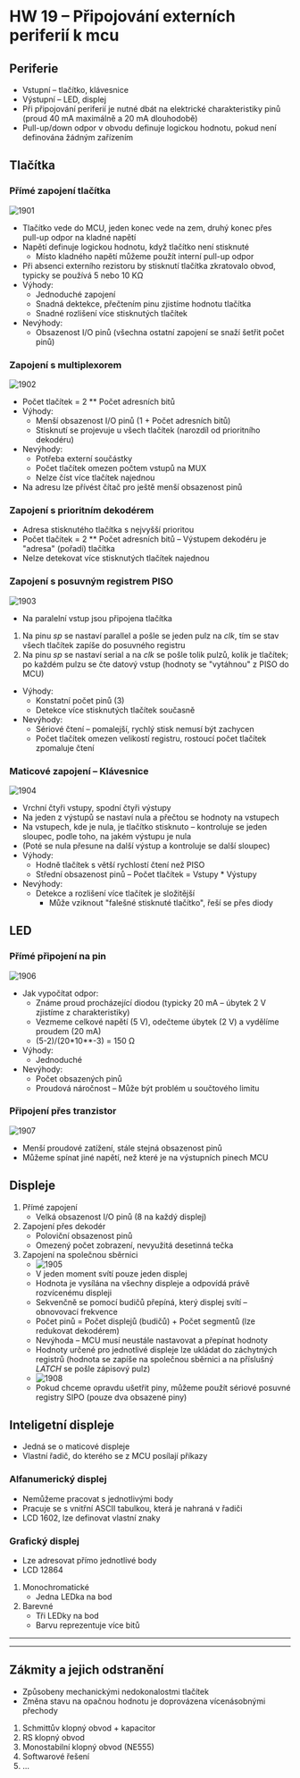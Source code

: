 # HW 19 – Připojování externích periferií k mcu

## Periferie

* Vstupní – tlačítko, klávesnice
* Výstupní – LED, displej
* Při připojování periferií je nutné dbát na elektrické charakteristiky pinů (proud 40 mA maximálně a 20 mA dlouhodobě)
* Pull-up/down odpor v obvodu definuje logickou hodnotu, pokud není definována žádným zařízením

## Tlačítka

### Přímé zapojení tlačítka

![1901](./img/HW_19_01.PNG)

* Tlačítko vede do MCU, jeden konec vede na zem, druhý konec přes pull-up odpor na kladné napětí
* Napětí definuje logickou hodnotu, když tlačítko není stisknuté
  * Místo kladného napětí můžeme použít interní pull-up odpor
* Při absenci externího rezistoru by stisknutí tlačítka zkratovalo obvod, typicky se používá 5 nebo 10 KΩ
* Výhody:
  * Jednoduché zapojení
  * Snadná dektekce, přečtením pinu zjistíme hodnotu tlačítka
  * Snadné rozlišení více stisknutých tlačítek
* Nevýhody:
  * Obsazenost I/O pinů (všechna ostatní zapojení se snaží šetřit počet pinů)

### Zapojení s multiplexorem

![1902](./img/HW_19_02.PNG)

* Počet tlačítek = 2 ** Počet adresních bitů
* Výhody:
  * Menší obsazenost I/O pinů (1 + Počet adresních bitů)
  * Stisknutí se projevuje u všech tlačítek (narozdíl od prioritního dekodéru)
* Nevýhody:
  * Potřeba externí součástky
  * Počet tlačítek omezen počtem vstupů na MUX
  * Nelze číst více tlačítek najednou
* Na adresu lze přívést čítač pro ještě menší obsazenost pinů

### Zapojení s prioritním dekodérem

* Adresa stisknutého tlačítka s nejvyšší prioritou
* Počet tlačítek = 2 ** Počet adresních bitů – Výstupem dekodéru je "adresa" (pořadí) tlačítka
* Nelze detekovat více stisknutých tlačítek najednou

### Zapojení s posuvným registrem PISO

![1903](./img/HW_19_03.PNG)

* Na paralelní vstup jsou připojena tlačítka

1. Na pinu _sp_ se nastaví parallel a pošle se jeden pulz na _clk_, tím se stav všech tlačítek zapíše do posuvného registru
2. Na pinu _sp_ se nastaví serial a na _clk_ se pošle tolik pulzů, kolik je tlačítek; po každém pulzu se čte datový vstup (hodnoty se "vytáhnou" z PISO do MCU)

* Výhody:
  * Konstatní počet pinů (3)
  * Detekce více stisknutých tlačítek současně
* Nevýhody:
  * Sériové čtení – pomalejší, rychlý stisk nemusí být zachycen
  * Počet tlačítek omezen velikostí registru, rostoucí počet tlačítek zpomaluje čtení

### Maticové zapojení – Klávesnice

![1904](./img/HW_19_04.PNG)

* Vrchní čtyři vstupy, spodní čtyři výstupy
* Na jeden z výstupů se nastaví nula a přečtou se hodnoty na vstupech
* Na vstupech, kde je nula, je tlačítko stisknuto – kontroluje se jeden sloupec, podle toho, na jakém výstupu je nula
* (Poté se nula přesune na další výstup a kontroluje se další sloupec)
* Výhody:
  * Hodně tlačítek s větší rychlostí čtení než PISO
  * Střední obsazenost pinů – Počet tlačítek = Vstupy * Výstupy
* Nevýhody:
  * Detekce a rozlišení více tlačítek je složitější
    * Může vziknout "falešné stisknuté tlačítko", řeší se přes diody

## LED

### Přímé připojení na pin

![1906](./img/HW_19_06.PNG)

* Jak vypočítat odpor:
  * Známe proud procházející diodou (typicky 20 mA – úbytek 2 V zjistíme z charakteristiky)
  * Vezmeme celkové napětí (5 V), odečteme úbytek (2 V) a vydělíme proudem (20 mA)
  * (5-2)/(20*10**-3) = 150 Ω
* Výhody:
  * Jednoduché
* Nevýhody:
  * Počet obsazených pinů
  * Proudová náročnost – Může být problém u součtového limitu

### Připojení přes tranzistor

![1907](./img/HW_19_07.PNG)

* Menší proudové zatížení, stále stejná obsazenost pinů
* Můžeme spínat jiné napětí, než které je na výstupních pinech MCU

## Displeje

1. Přímé zapojení
    * Velká obsazenost I/O pinů (8 na každý displej)
2. Zapojení přes dekodér
    * Poloviční obsazenost pinů
    * Omezený počet zobrazení, nevyužitá desetinná tečka
3. Zapojení na společnou sběrnici
    * ![1905](./img/HW_19_05.PNG)
    * V jeden moment svítí pouze jeden displej
    * Hodnota je vysílána na všechny displeje a odpovídá právě rozvícenému displeji
    * Sekvenčně se pomocí budičů přepíná, který displej svítí – obnovovací frekvence
    * Počet pinů = Počet displejů (budičů) + Počet segmentů (lze redukovat dekodérem)
    * Nevýhoda – MCU musí neustále nastavovat a přepínat hodnoty
    * Hodnoty určené pro jednotlivé displeje lze ukládat do záchytných registrů (hodnota se zapíše na společnou sběrnici a na příslušný _LATCH_ se pošle zápisový pulz)
    * ![1908](./img/HW_19_08.PNG)
    * Pokud chceme opravdu ušetřit piny, můžeme použít sériové posuvné registry SIPO (pouze dva obsazené piny)

## Inteligetní displeje

* Jedná se o maticové displeje
* Vlastní řadič, do kterého se z MCU posílají příkazy

### Alfanumerický displej

* Nemůžeme pracovat s jednotlivými body
* Pracuje se s vnitřní ASCII tabulkou, která je nahraná v řadiči
* LCD 1602, lze definovat vlastní znaky

### Grafický displej

* Lze adresovat přímo jednotlivé body
* LCD 12864

1. Monochromatické
    * Jedna LEDka na bod
2. Barevné
    * Tři LEDky na bod
    * Barvu reprezentuje více bitů

---
---

## Zákmity a jejich odstranění

* Způsobeny mechanickými nedokonalostmi tlačítek
* Změna stavu na opačnou hodnotu je doprovázena vícenásobnými přechody

1. Schmittův klopný obvod + kapacitor
2. RS klopný obvod
3. Monostabilní klopný obvod (NE555)
4. Softwarové řešení
5. ...
